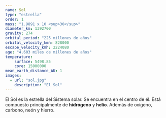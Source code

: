 ```yaml
---
name: Sol
type: "estrella"
order: 1
mass: "1.9891 x 10 <sup>30</sup>"
diameter_km: 1392700
gravity: 274
orbital_period: "225 millones de años"
orbital_velocity_kmh: 828000
escape_velocity_kmh: 2224080
age: "4.603 miles de millones de años"
temperature:
    surface: 5498.85
    core: 15000000
mean_earth_distance_AU: 1
images:
  - url: "sol.jpg"
    description: "El Sol"
---
```


El Sol es la estrella del Sistema solar. Se encuentra en el centro de él.
Está compuesto principalmente de **hidrógeno** y **helio**. Además de oxígeno, carbono, neón y hierro.